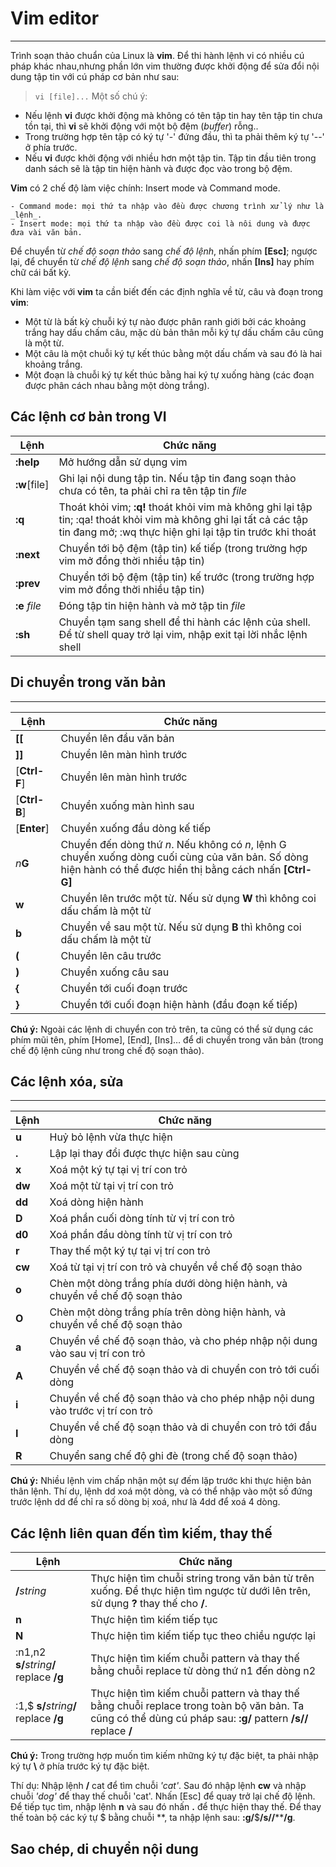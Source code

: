 # Vim editor
---

Trình soạn thảo chuẩn của Linux là __vim__. Để thi hành lệnh vi có nhiều cú pháp khác nhau,nhưng phần lớn vim thường được khởi động để sửa đổi nội dung tập tin với cú pháp cơ bản như sau:<br>
>`vi [file]...`
Một số chú ý:
 - Nếu lệnh __vi__ được khởi động mà không có tên tập tin hay tên tập tin chưa tồn tại,
thì __vi__ sẽ khởi động với một bộ đệm (_buffer_) rỗng..
 - Trong trường hợp tên tập có ký tự '-' đứng đầu, thì ta phải thêm ký tự '--' ở phía
trước.
 - Nếu __vi__ được khởi động với nhiều hơn một tập tin. Tập tin đầu tiên trong danh sách sẽ là tập tin hiện hành và được đọc vào trong bộ đệm.

__Vim__ có 2 chế  độ làm việc chính: Insert mode và Command mode.

    - Command mode: mọi thứ ta nhập vào đều được chương trình xử lý như là _lệnh_.
    - Insert mode: mọi thứ ta nhập vào đều được coi là nôi dung và được đưa vài văn bản.

Để chuyển từ _chế độ soạn thảo_ sang _chế độ lệnh_, nhấn phím __[Esc]__; ngược lại, để chuyển từ _chế độ lệnh_ sang _chế độ soạn thảo_, nhấn __[Ins]__ hay phím chữ cái bất kỳ.

Khi làm việc với __vim__ ta cần biết đến các định nghĩa về từ, câu và đoạn trong __vim__:
- Một từ là bất kỳ chuỗi ký tự nào được phân ranh giới bởi các khoảng trắng hay dấu
chấm câu, mặc dù bản thân mỗi ký tự dấu chấm câu cũng là một từ.
- Một câu là một chuỗi ký tự kết thúc bằng một dấu chấm và sau đó là hai khoảng
trắng.
- Một đoạn là chuỗi ký tự kết thúc bằng hai ký tự xuống hàng (các đoạn được phân
cách nhau bằng một dòng trắng).

## Các lệnh cơ bản trong VI
| Lệnh | Chức năng |
|------------|--------|
|__:help__ |Mở hướng dẫn sử dụng vim|
|__:w__[file] | Ghi lại nội dung tập tin. Nếu tập tin đang soạn thảo chưa có tên, ta phải chỉ ra tên tập tin _file_ |
| __:q__ | Thoát khỏi vim; __:q!__ thoát khỏi vim mà không ghi lại tập tin; :qa! thoát khỏi vim mà không ghi lại tất cả các tập tin đang mở; :wq thực hiện ghi lại tập tin trước khi thoát |
|__:next__| Chuyển tới bộ đệm (tập tin) kế tiếp (trong trường hợp vim mở đồng thời  nhiều tập tin)|
|__:prev__| Chuyển tới bộ đệm (tập tin) kế trước (trong trường hợp vim mở đồng thời nhiều tập tin) |
|__:e__ _file_|Đóng tập tin hiện hành và mở tập tin _file_|
|__:sh__|Chuyển tạm sang shell để thi hành các lệnh của shell. Để từ shell quay trở lại vim, nhập exit tại lời nhắc lệnh shell |

## Di chuyển trong văn bản
---
| Lệnh | Chức năng |
|--------|------|
|__[[__|Chuyển lên đầu văn bản|
|__]]__|Chuyển lên màn hình trước|
|[__Ctrl-F__]|Chuyển lên màn hình trước|
|[__Ctrl-B__]|Chuyển xuống màn hình sau|
|[__Enter__]|Chuyển xuống đầu dòng kế tiếp|
|*n*__G__| Chuyển đến dòng thứ _n_. Nếu không có _n_, lệnh G chuyển xuống dòng cuối cùng của văn bản. Số dòng hiện hành có thể được hiển thị bằng cách nhấn __[Ctrl-G]__ |
|__w__| Chuyển lên trước một từ. Nếu sử dụng __W__ thì không coi dấu chấm là một từ |
|__b__| Chuyển về sau một từ. Nếu sử dụng __B__ thì không coi dấu chấm là một từ |
|__(__| Chuyển lên câu trước |
|__)__| Chuyển xuống câu sau |
|__{__| Chuyển tới cuối đoạn trước |
|__}__| Chuyển tới cuối đoạn hiện hành (đầu đoạn kế tiếp) |

__Chú ý:__ Ngoài các lệnh di chuyển con trỏ trên, ta cũng có thể sử dụng các phím mũi tên,
phím [Home], [End], [Ins]… để di chuyển trong văn bản (trong chế độ lệnh cũng như trong
chế độ soạn thảo).

## Các lệnh xóa, sửa
---
| Lệnh | Chức năng |
|--------|------|
|__u__| Huỷ bỏ lệnh vừa thực hiện |
|__.__| Lập lại thay đổi được thực hiện sau cùng |
|__x__| Xoá một ký tự tại vị trí con trỏ |
|__dw__| Xoá một từ tại vị trí con trỏ |
|__dd__| Xoá dòng hiện hành |
|__D__| Xoá phần cuối dòng tính từ vị trí con trỏ |
|__d0__| Xoá phần đầu dòng tính từ vị trí con trỏ |
|__r__| Thay thế một ký tự tại vị trí con trỏ |
|__cw__| Xoá từ tại vị trí con trỏ và chuyển về chế độ soạn thảo |
|__o__|Chèn một dòng trắng phía dưới dòng hiện hành, và chuyển về chế độ soạn thảo|
|__O__|Chèn một dòng trắng phía trên dòng hiện hành, và chuyển về chế độ soạn thảo|
|__a__|Chuyển về chế độ soạn thảo, và cho phép nhập nội dung vào sau vị trí con trỏ|
|__A__|Chuyển về chế độ soạn thảo và di chuyển con trỏ tới cuối dòng|
|__i__|Chuyển về chế độ soạn thảo và cho phép nhập nội dung vào trước vị trí con trỏ|
|__I__|Chuyển về chế độ soạn thảo và di chuyển con trỏ tới đầu dòng|
|__R__| Chuyển sang chế độ ghi đè (trong chế độ soạn thảo) |

__Chú ý:__ Nhiều lệnh vim chấp nhận một sự đếm lặp trước khi thực hiện bản thân lệnh. Thí
dụ, lệnh dd xoá một dòng, và có thể nhập vào một số đứng trước lệnh dd để chỉ ra số dòng
bị xoá, như là 4dd để xoá 4 dòng.

## Các lệnh liên quan đến tìm kiếm, thay thế 
| Lệnh | Chức năng |
|--------|------|
|__/__*string* | Thực hiện tìm chuỗi string trong văn bản từ trên xuống. Để thực hiện tìm ngược từ dưới lên trên, sử dụng __?__ thay thế cho __/__. |
|__n__|Thực hiện tìm kiếm tiếp tục|
|__N__|Thực hiện tìm kiếm tiếp tục theo chiều ngược lại|
|:n1,n2 __s/__*string*__/__ replace __/g__ |Thực hiện tìm kiếm chuỗi pattern và thay thế bằng chuỗi replace từ dòng thứ n1 đến dòng n2|
|:1,$ __s/__*string*__/__ replace __/g__| Thực hiện tìm kiếm chuỗi pattern và thay thế bằng chuỗi replace trong toàn bộ văn bản. Ta cũng có thể dùng cú pháp sau: __:g/__ pattern __/s//__ replace __/__ |

__Chú ý:__ Trong trường hợp muốn tìm kiếm những ký tự đặc biệt, ta phải nhập ký tự __\\__ ở phía trước ký tự đặc biệt.

Thí dụ:
Nhập lệnh __/__ cat để tìm chuỗi _'cat'_. Sau đó nhập lệnh __cw__ và nhập chuỗi _'dog'_ để thay thế chuỗi 'cat'. Nhấn [Esc] để quay trở lại chế độ lệnh. Để tiếp tục tìm, nhập lệnh __n__ và sau đó nhấn __.__ để thực hiện thay thế.
Để thay thế toàn bộ các ký tự $ bằng chuỗi **, ta nhập lệnh sau:
__:g/__\$__/s//__\*\*__/g__.

## Sao chép, di chuyển nội dung 


















